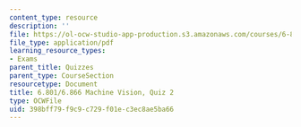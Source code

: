 ```yaml
---
content_type: resource
description: ''
file: https://ol-ocw-studio-app-production.s3.amazonaws.com/courses/6-801-machine-vision-fall-2020/398bff79f9c9c729f01ec3ec8ae5ba66_MIT6_801F20_q2.pdf
file_type: application/pdf
learning_resource_types:
- Exams
parent_title: Quizzes
parent_type: CourseSection
resourcetype: Document
title: 6.801/6.866 Machine Vision, Quiz 2
type: OCWFile
uid: 398bff79-f9c9-c729-f01e-c3ec8ae5ba66
---
```

